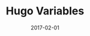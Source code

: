 ---
title: Hugo Variables
linktitle:
description:
date: 2017-02-01
publishdate: 2017-02-01
lastmod: 2017-02-01
weight:
categories: [variables and params]
tags: [hugo]
draft: false
slug:
aliases: []
toc: false
notes:
---